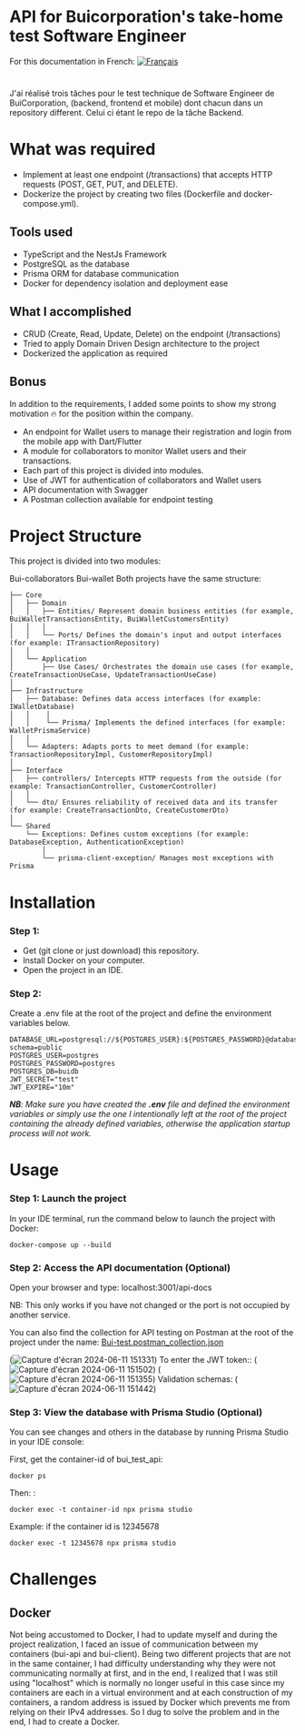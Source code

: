# **API for Buicorporation's take‐home test Software Engineer**
For this documentation in French: [![Français](https://img.shields.io/badge/lang-Français-blue.svg)](README.fr.md)
#
J'ai réalisé trois tâches pour le test technique de Software Engineer de BuiCorporation, (backend, frontend et mobile) dont chacun dans un repository different. Celui ci étant le repo de la tâche Backend.

# What was required
- Implement at least one endpoint (/transactions) that accepts HTTP requests (POST, GET, PUT, and DELETE).
- Dockerize the project by creating two files (Dockerfile and docker-compose.yml).
 
## Tools used
- TypeScript and the NestJs Framework
- PostgreSQL as the database
- Prisma ORM for database communication
- Docker for dependency isolation and deployment ease


## What I accomplished
- CRUD (Create, Read, Update, Delete) on the endpoint (/transactions)
- Tried to apply Domain Driven Design architecture to the project
- Dockerized the application as required

## Bonus
In addition to the requirements, I added some points to show my strong motivation 🔥 for the position within the company.

- An endpoint for Wallet users to manage their registration and login from the mobile app with Dart/Flutter
- A module for collaborators to monitor Wallet users and their transactions.
- Each part of this project is divided into modules.
- Use of JWT for authentication of collaborators and Wallet users
- API documentation with Swagger
- A Postman collection available for endpoint testing

# Project Structure
This project is divided into two modules:

Bui-collaborators
Bui-wallet
Both projects have the same structure:
```
├── Core
│   ├── Domain
│   │   ├── Entities/ Represent domain business entities (for example, BuiWalletTransactionsEntity, BuiWalletCustomersEntity)
│   │   │
│   │   └── Ports/ Defines the domain's input and output interfaces (for example: ITransactionRepository)
│   │
│   └── Application
│       ├── Use Cases/ Orchestrates the domain use cases (for example, CreateTransactionUseCase, UpdateTransactionUseCase)
│ 
├── Infrastructure
│   ├── Database: Defines data access interfaces (for example: IWalletDatabase)
│   │    │
│   │    └── Prisma/ Implements the defined interfaces (for example: WalletPrismaService)
│   │
│   └── Adapters: Adapts ports to meet demand (for example: TransactionRepositoryImpl, CustomerRepositoryImpl)
│
├── Interface
│   ├── controllers/ Intercepts HTTP requests from the outside (for example: TransactionController, CustomerController)
│   │
│   └── dto/ Ensures reliability of received data and its transfer (for example: CreateTransactionDto, CreateCustomerDto)
│
└── Shared
    └── Exceptions: Defines custom exceptions (for example: DatabaseException, AuthenticationException)
        │
        └── prisma-client-exception/ Manages most exceptions with Prisma

```

# Installation
### Step 1:
- Get (git clone or just download) this repository.
- Install Docker on your computer.
- Open the project in an IDE.

### Step 2:
Create a .env file at the root of the project and define the environment variables below.
```
DATABASE_URL=postgresql://${POSTGRES_USER}:${POSTGRES_PASSWORD}@database:5432/${POSTGRES_DB}?schema=public
POSTGRES_USER=postgres 
POSTGRES_PASSWORD=postgres
POSTGRES_DB=buidb
JWT_SECRET="test"
JWT_EXPIRE="10m"
```
_**NB**: Make sure you have created the **.env** file and defined the environment variables or simply use the one I intentionally left at the root of the project containing the already defined variables, otherwise the application startup process will not work._

# Usage
### Step 1: Launch the project
In your IDE terminal, run the command below to launch the project with Docker:
```
docker-compose up --build
```
### Step 2: Access the API documentation (Optional)
Open your browser and type: localhost:3001/api-docs

NB: This only works if you have not changed or the port is not occupied by another service.

You can also find the collection for API testing on Postman at the root of the project under the name:  [Bui-test.postman_collection.json](https://github.com/AzizProg/bui-api/blob/main/Bui-test.postman_collection.json)

(![Capture d'écran 2024-06-11 151331](https://github.com/AzizProg/bui-api/assets/112016586/3150b873-c581-41e4-8fad-46a4fe407717))
To enter the JWT token::
(![Capture d'écran 2024-06-11 151502](https://github.com/AzizProg/bui-api/assets/112016586/58ac0955-58a4-4cd3-acdb-e9df2d500143))
(![Capture d'écran 2024-06-11 151355](https://github.com/AzizProg/bui-api/assets/112016586/33468b3c-f10d-43de-88ac-33aa1bd3dbb8))
Validation schemas:
( ![Capture d'écran 2024-06-11 151442](https://github.com/AzizProg/bui-api/assets/112016586/e3e9e6b2-3cd4-447f-bcc2-7508be7b3434))

### Step 3: View the database with Prisma Studio (Optional)
You can see changes and others in the database by running Prisma Studio in your IDE console:

First, get the container-id of bui_test_api:
```
docker ps
```
Then: :
```
docker exec -t container-id npx prisma studio
```
Example: if the container id is 12345678
```
docker exec -t 12345678 npx prisma studio
```

# Challenges


## Docker
Not being accustomed to Docker, I had to update myself and during the project realization, I faced an issue of communication between my containers (bui-api and bui-client). Being two different projects that are not in the same container, I had difficulty understanding why they were not communicating normally at first, and in the end, I realized that I was still using "localhost" which is normally no longer useful in this case since my containers are each in a virtual environment and at each construction of my containers, a random address is issued by Docker which prevents me from relying on their IPv4 addresses. So I dug to solve the problem and in the end, I had to create a Docker.

